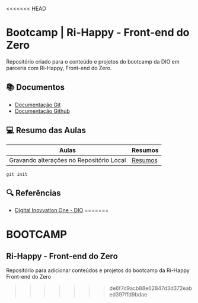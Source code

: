 <<<<<<< HEAD

# Bootcamp | Ri-Happy - Front-end do Zero

Repositório criado para o conteúdo e projetos do bootcamp da DIO em parceria com Ri-Happy, Front-end do Zero.

## 📚 Documentos
- [Documentação Git](https://git-scm.com/doc)
- [Documentação Github](https://docs.github.com)

## 💻 Resumo das Aulas
| Aulas | Resumos |
| ----- | ------- |
| Gravando alterações no Repositório Local | [Resumos]() |

```
git init
```

## 🔍 Referências
- [Digital Inovvation One - DIO](https://dio.me)
=======
# BOOTCAMP

## Ri-Happy - Front-end do Zero

Repositório para adicionar conteúdos e projetos do bootcamp da Ri-Happy Front-end do Zero
>>>>>>> de6f7d9acb88e62847d3d372eabed397ffd9bdae
